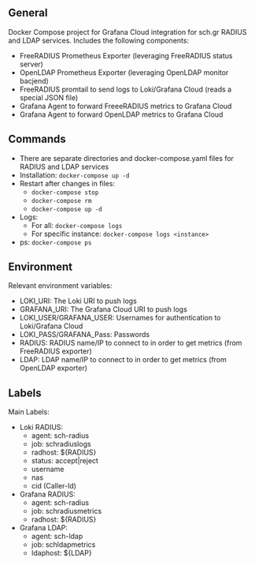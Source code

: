 ## General
Docker Compose project for Grafana Cloud integration for sch.gr RADIUS and LDAP services. Includes the following components:
- FreeRADIUS Prometheus Exporter (leveraging FreeRADIUS status server)
- OpenLDAP Prometheus Exporter (leveraging OpenLDAP monitor bacjend)
- FreeRADIUS promtail to send logs to Loki/Grafana Cloud (reads a special JSON file)
- Grafana Agent to forward FreeeRADIUS metrics to Grafana Cloud
- Grafana Agent to forward OpenLDAP metrics to Grafana Cloud

## Commands
* There are separate directories and docker-compose.yaml files for RADIUS and LDAP services
* Installation: `docker-compose up -d`
* Restart after changes in files:
  - `docker-compose stop`
  - `docker-compose rm`
  - `docker-compose up -d`
* Logs:
  - For all: `docker-compose logs`
  - For specific instance: `docker-compose logs <instance>`
* ps: `docker-compose ps`

## Environment
Relevant environment variables:
* LOKI_URI: The Loki URI to push logs
* GRAFANA_URI: The Grafana Cloud URI to push logs
* LOKI_USER/GRAFANA_USER: Usernames for authentication to Loki/Grafana Cloud
* LOKI_PASS/GRAFANA_Pass: Passwords
* RADIUS: RADIUS name/IP to connect to in order to get metrics (from FreeRADIUS exporter)
* LDAP: LDAP name/IP to connect to in order to get metrics (from OpenLDAP exporter)

## Labels
Main Labels:
* Loki RADIUS:
   - agent: sch-radius
   - job: schradiuslogs
   - radhost: ${RADIUS}
   - status: accept|reject
   - username
   - nas
   - cid (Caller-Id)
 * Grafana RADIUS:
    - agent: sch-radius
    - job: schradiusmetrics
    - radhost: ${RADIUS}
 * Grafana LDAP:
     - agent: sch-ldap
     - job: schldapmetrics
     - ldaphost: ${LDAP}
